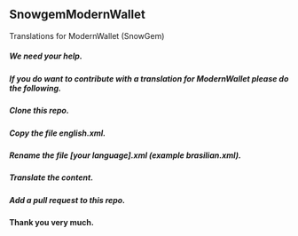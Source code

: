 ## SnowgemModernWallet
Translations for ModernWallet (SnowGem)

##### We need your help.
##### If you do want to contribute with a translation for ModernWallet please do the following.
##### Clone this repo.
##### Copy the file english.xml.
##### Rename the file [your language].xml (example brasilian.xml).
##### Translate the content.
##### Add a pull request to this repo.

#### Thank you very much.
